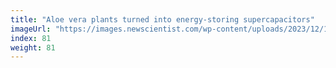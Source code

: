 ```yaml
---
title: "Aloe vera plants turned into energy-storing supercapacitors"
imageUrl: "https://images.newscientist.com/wp-content/uploads/2023/12/19122456/SEI_184072256.jpg?width=600"
index: 81
weight: 81
---
```

